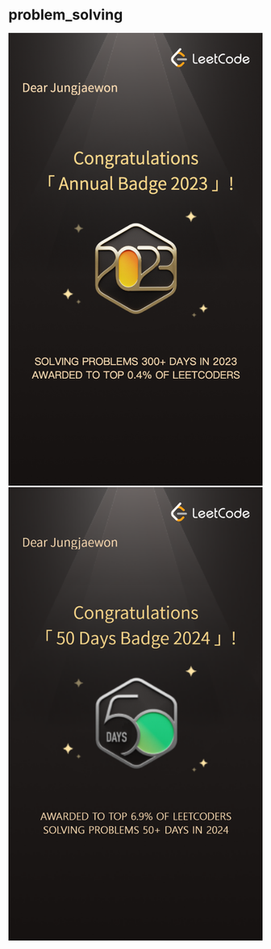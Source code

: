 # problem_solving

![2023_leetcode_badge](2023_leetcode_badge.png)
![2024_50_leetcode_badge](2024_50_leetcode_badge.png)
